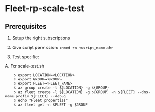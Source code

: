 # Fleet-rp-scale-test
## Prerequisites
1. Setup the right subscriptions

2. Give script permission: `chmod +x <script_name.sh>`

3. Test specific:

A. For scale-test.sh
```
    $ export LOCATION=<LOCATION>
    $ export GROUP=<GROUP>
    $ export FLEET=<FLEET_NAME>
    $ az group create -l ${LOCATION} -g ${GROUP}
    $ az fleet create -l ${LOCATION} -g ${GROUP} -n ${FLEET} --dns-name-prefix ${FLEET} --debug
    $ echo "Fleet properties"
    $ az fleet get -n $FLEET -g $GROUP
```